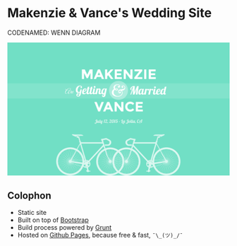 # Makenzie & Vance's Wedding Site

CODENAMED: WENN DIAGRAM

![Makenzie & Vance header](app/images/demo-01.png)

## Colophon

- Static site
- Built on top of [Bootstrap](http://getboostrap.com)
- Build process powered by [Grunt](http://gruntjs.com)
- Hosted on [Github Pages](https://pages.github.com/), because free & fast, `¯\_(ツ)_/¯`